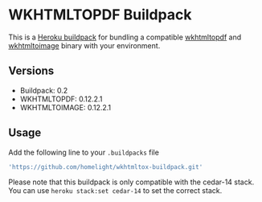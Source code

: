 # WKHTMLTOPDF Buildpack

This is a [Heroku buildpack][0] for bundling a compatible [wkhtmltopdf][1] and [wkhtmltoimage][1] binary with your environment.

## Versions

* Buildpack:   0.2
* WKHTMLTOPDF: 0.12.2.1
* WKHTMLTOIMAGE: 0.12.2.1

## Usage
Add the following line to your ```.buildpacks``` file
```ruby
'https://github.com/homelight/wkhtmltox-buildpack.git'
```

Please note that this buildpack is only compatible with the cedar-14
stack. You can use `heroku stack:set cedar-14` to set the correct stack.

[0]: http://devcenter.heroku.com/articles/buildpacks
[1]: http://wkhtmltopdf.org
